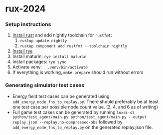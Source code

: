 # rux-2024

### Setup instructions
1. [Install rust](https://www.rust-lang.org/tools/install) and add nightly toolchain for `rustfmt`:
   1. `rustup update nightly`
   2. `rustup component add rustfmt --toolchain nightly`
2. [Install rye](https://rye.astral.sh/guide/installation/)
3. Install maturin: `rye install maturin`
4. Install packages: `rye sync`
5. Activate venv: `. .venv/bin/activate`
6. If everything is working, `make prepare` should run  without errors


### Generating simulator test cases
- Energy field test cases can be generated using `add_energy_node_fns_to_replay.py`.
There should preferably be at least one test case per possible node count value. 
(2, 4, and 6 as of writing)
- Full game test cases can be generated by running
`luxai-s3 python/test_agent/main.py python/test_agent/main.py --output replay.json --replay.no-compressed-obs`
followed by `add_energy_node_fns_to_replay.py` on the generated replay.json file.
